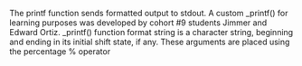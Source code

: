  The printf function sends formatted output to stdout. A custom _printf() for learning purposes was developed by cohort #9 students Jimmer and Edward Ortiz. _printf() function format string is a character string, beginning and ending in its initial shift state, if any. These arguments are placed using the percentage % operator
